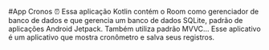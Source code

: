 #App Cronos ⏰
Essa aplicação Kotlin contém o Room como gerenciador de banco de dados e que gerencia um banco de dados SQLite, padrão de aplicações Android Jetpack. Também utiliza padrão MVVC... Esse aplicativo é um aplicativo que mostra cronômetro e salva seus registros.


